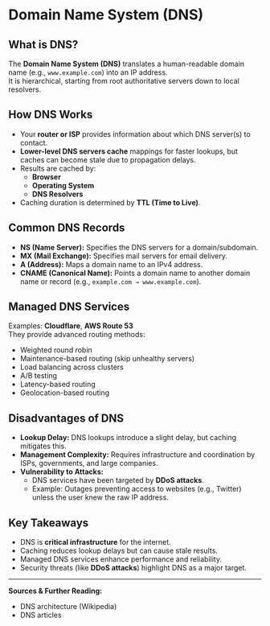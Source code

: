 # Domain Name System (DNS)

## What is DNS?
The **Domain Name System (DNS)** translates a human-readable domain name (e.g., `www.example.com`) into an IP address.  
It is hierarchical, starting from root authoritative servers down to local resolvers.

## How DNS Works
- Your **router or ISP** provides information about which DNS server(s) to contact.
- **Lower-level DNS servers cache** mappings for faster lookups, but caches can become stale due to propagation delays.
- Results are cached by:
  - **Browser**
  - **Operating System**
  - **DNS Resolvers**
- Caching duration is determined by **TTL (Time to Live)**.

## Common DNS Records
- **NS (Name Server):** Specifies the DNS servers for a domain/subdomain.
- **MX (Mail Exchange):** Specifies mail servers for email delivery.
- **A (Address):** Maps a domain name to an IPv4 address.
- **CNAME (Canonical Name):** Points a domain name to another domain name or record (e.g., `example.com → www.example.com`).

## Managed DNS Services
Examples: **Cloudflare**, **AWS Route 53**  
They provide advanced routing methods:
- Weighted round robin
- Maintenance-based routing (skip unhealthy servers)
- Load balancing across clusters
- A/B testing
- Latency-based routing
- Geolocation-based routing

## Disadvantages of DNS
- **Lookup Delay:** DNS lookups introduce a slight delay, but caching mitigates this.
- **Management Complexity:** Requires infrastructure and coordination by ISPs, governments, and large companies.
- **Vulnerability to Attacks:**
  - DNS services have been targeted by **DDoS attacks**.
  - Example: Outages preventing access to websites (e.g., Twitter) unless the user knew the raw IP address.

## Key Takeaways
- DNS is **critical infrastructure** for the internet.
- Caching reduces lookup delays but can cause stale results.
- Managed DNS services enhance performance and reliability.
- Security threats (like **DDoS attacks**) highlight DNS as a major target.

---

**Sources & Further Reading:**
- DNS architecture (Wikipedia)
- DNS articles